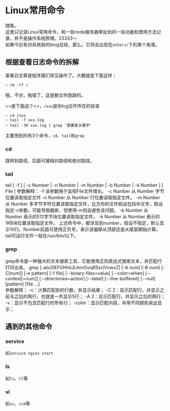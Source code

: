 # Linux常用命令
随笔。  
这里只记录Linux常用命令，和一些node服务器牵扯到的一些功能和使用方法记录，并不是操作系统原理。23333～  
如果今后有对系统层的blog总结，那么，它将会出现在`others/`下的某个角落。  

## 根据查看日志命令的拆解
查看日志算是程序猿们常见操作了。大概就是下面这样：
```Shell
~ rm -rf /
```

哦，不对，掏错了，这是删文件跑路的。  

==是下面这个==，`/xxx`是你log文件所在的目录  
```Shell
~ cd /xxx
~ tail -f xxx.log
~ tail -30 xxx.log | grep '需要查关键字'
```
主要用到的有3个命令，`cd`、`tail`和`grep`
### cd
跳转到路径，后面可接相对路径和绝对路径。

### tail
tail [ -f ] [ -c Number | -n Number | -m Number | -b Number | -k Number ] [ File ]
参数解释：
-f 该参数用于监视File文件增长。
-c Number 从 Number 字节位置读取指定文件
-n Number 从 Number 行位置读取指定文件。
-m Number 从 Number 多字节字符位置读取指定文件，比方你的文件假设包括中文字，假设指定-c参数，可能导致截断，但使用-m则会避免该问题。
-b Number 从 Number 表示的512字节块位置读取指定文件。
-k Number 从 Number 表示的1KB块位置读取指定文件。
上述命令中，都涉及到number，假设不指定，默认显示10行。Number前面可使用正负号，表示该偏移从顶部还是从尾部開始计算。
tail可运行文件一般在/usr/bin/以下。

### grep
grep命令是一种强大的文本搜索工具，它能使用正则表达式搜索文本，并匹配行打印出来。
grep [-abcDEFGHhIiJLlmnOoqRSsUVvwxZ] [-A num] [-B num] [-C[num]]
[-e pattern] [-f file] [--binary-files=value] [--color=when]
[--context[=num]] [--directories=action] [--label] [--line-buffered]
[--null] [pattern] [file ...]  
参数解释：
-c：计算匹配到的行数，并显示结果；
-C 2：显示匹配行，并显示之前与之后的两行，也就是一共显示5行；
-A 2：显示匹配行，并显示之后的两行；
-v：显示不包含匹配行的所有行；
-color：显示匹配内容，并用不同颜色突出显示；  


## 遇到的其他命令

### service
如```service nginx start```

### ls
如`ls`、`ll`等

### vi
如`vi`、`vim`等

